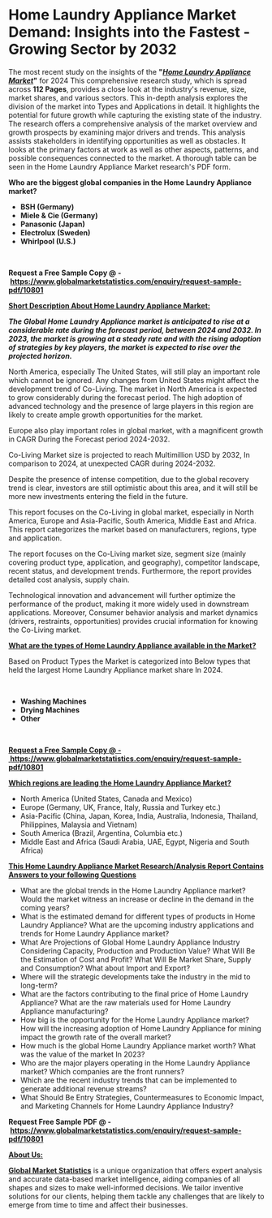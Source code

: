 <h1>Home Laundry Appliance Market Demand: Insights into the Fastest - Growing Sector by 2032</h1>
<p>The most recent study on the insights of the <strong>"</strong><a href="https://www.globalmarketstatistics.com/market-reports/home-laundry-appliance-market-10801"><strong><em>Home Laundry Appliance Market</em></strong></a><strong>"</strong>&nbsp;for 2024 This comprehensive research study, which is spread across <strong>112 Pages</strong>, provides a close look at the industry's revenue, size, market shares, and various sectors. This in-depth analysis explores the division of the market into Types and Applications in detail. It highlights the potential for future growth while capturing the existing state of the industry. The research offers a comprehensive analysis of the market overview and growth prospects by examining major drivers and trends. This analysis assists stakeholders in identifying opportunities as well as obstacles. It looks at the primary factors at work as well as other aspects, patterns, and possible consequences connected to the market. A thorough table can be seen in the Home Laundry Appliance Market research's PDF form.</p>
<p><strong>Who are the biggest global companies in the Home Laundry Appliance market?<br /></strong></p>
<ul>
<li><strong>BSH (Germany)</strong></li>
<li><strong>Miele &amp; Cie (Germany)</strong></li>
<li><strong>Panasonic (Japan)</strong></li>
<li><strong>Electrolux (Sweden)</strong></li>
<li><strong>Whirlpool (U.S.)</strong></li>
</ul>
<p>&nbsp;</p>
<p><strong>Request a Free Sample Copy @ -&nbsp;</strong><a href="https://www.globalmarketstatistics.com/enquiry/request-sample-pdf/10801"><strong>https://www.globalmarketstatistics.com/enquiry/request-sample-pdf/10801</strong></a></p>
<p><strong><u>Short Description About Home Laundry Appliance Market:</u></strong></p>
<p><strong><em>The Global Home Laundry Appliance market is anticipated to rise at a considerable rate during the forecast period, between 2024 and 2032. In 2023, the market is growing at a steady rate and with the rising adoption of strategies by key players, the market is expected to rise over the projected horizon.</em></strong></p>
<p>North America, especially The United States, will still play an important role which cannot be ignored. Any changes from United States might affect the development trend of Co-Living. The market in North America is expected to grow considerably during the forecast period. The high adoption of advanced technology and the presence of large players in this region are likely to create ample growth opportunities for the market.</p>
<p>Europe also play important roles in global market, with a magnificent growth in CAGR During the Forecast period 2024-2032.</p>
<p>Co-Living Market size is projected to reach Multimillion USD by 2032, In comparison to 2024, at unexpected CAGR during 2024-2032.</p>
<p>Despite the presence of intense competition, due to the global recovery trend is clear, investors are still optimistic about this area, and it will still be more new investments entering the field in the future.</p>
<p>This report focuses on the Co-Living in global market, especially in North America, Europe and Asia-Pacific, South America, Middle East and Africa. This report categorizes the market based on manufacturers, regions, type and application.</p>
<p>The report focuses on the Co-Living market size, segment size (mainly covering product type, application, and geography), competitor landscape, recent status, and development trends. Furthermore, the report provides detailed cost analysis, supply chain.</p>
<p>Technological innovation and advancement will further optimize the performance of the product, making it more widely used in downstream applications. Moreover, Consumer behavior analysis and market dynamics (drivers, restraints, opportunities) provides crucial information for knowing the Co-Living market.</p>
<p><strong><u>What are the types of Home Laundry Appliance available in the Market?</u></strong></p>
<p>Based on Product Types the Market is categorized into Below types that held the largest Home Laundry Appliance market share In 2024.</p>
<p>&nbsp;</p>
<ul>
<li><strong>Washing Machines</strong></li>
<li><strong>Drying Machines</strong></li>
<li><strong>Other</strong></li>
</ul>
<p>&nbsp;</p>
<p><strong><u>Request a Free Sample Copy @ -&nbsp;</u></strong><a href="https://www.globalmarketstatistics.com/enquiry/request-sample-pdf/10801"><strong>https://www.globalmarketstatistics.com/enquiry/request-sample-pdf/10801</strong></a></p>
<p><strong><u>Which regions are leading the Home Laundry Appliance Market?</u></strong></p>
<ul>
<li>North America (United States, Canada and Mexico)</li>
<li>Europe (Germany, UK, France, Italy, Russia and Turkey etc.)</li>
<li>Asia-Pacific (China, Japan, Korea, India, Australia, Indonesia, Thailand, Philippines, Malaysia and Vietnam)</li>
<li>South America (Brazil, Argentina, Columbia etc.)</li>
<li>Middle East and Africa (Saudi Arabia, UAE, Egypt, Nigeria and South Africa)</li>
</ul>
<p><strong><u>This Home Laundry Appliance Market Research/Analysis Report Contains Answers to your following Questions</u></strong></p>
<ul>
<li>What are the global trends in the Home Laundry Appliance market? Would the market witness an increase or decline in the demand in the coming years?</li>
<li>What is the estimated demand for different types of products in Home Laundry Appliance? What are the upcoming industry applications and trends for Home Laundry Appliance market?</li>
<li>What Are Projections of Global Home Laundry Appliance Industry Considering Capacity, Production and Production Value? What Will Be the Estimation of Cost and Profit? What Will Be Market Share, Supply and Consumption? What about Import and Export?</li>
<li>Where will the strategic developments take the industry in the mid to long-term?</li>
<li>What are the factors contributing to the final price of Home Laundry Appliance? What are the raw materials used for Home Laundry Appliance manufacturing?</li>
<li>How big is the opportunity for the Home Laundry Appliance market? How will the increasing adoption of Home Laundry Appliance for mining impact the growth rate of the overall market?</li>
<li>How much is the global Home Laundry Appliance market worth? What was the value of the market In 2023?</li>
<li>Who are the major players operating in the Home Laundry Appliance market? Which companies are the front runners?</li>
<li>Which are the recent industry trends that can be implemented to generate additional revenue streams?</li>
<li>What Should Be Entry Strategies, Countermeasures to Economic Impact, and Marketing Channels for Home Laundry Appliance Industry?</li>
</ul>
<p><strong>Request Free Sample PDF @ -&nbsp;</strong><a href="https://www.globalmarketstatistics.com/enquiry/request-sample-pdf/10801"><strong>https://www.globalmarketstatistics.com/enquiry/request-sample-pdf/10801</strong></a></p>
<p><strong><u>About Us:</u></strong></p>
<p><a href="https://www.globalmarketstatistics.com/enquiry/request-sample-pdf/10801"><strong>Global Market Statistics</strong></a>&nbsp;is a unique organization that offers expert analysis and accurate data-based market intelligence, aiding companies of all shapes and sizes to make well-informed decisions. We tailor inventive solutions for our clients, helping them tackle any challenges that are likely to emerge from time to time and affect their businesses.</p>